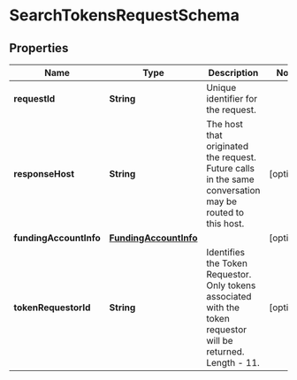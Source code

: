 

# SearchTokensRequestSchema

## Properties

Name | Type | Description | Notes
------------ | ------------- | ------------- | -------------
**requestId** | **String** | Unique identifier for the request.  | 
**responseHost** | **String** | The host that originated the request. Future calls in the same conversation may be routed to this host.  |  [optional]
**fundingAccountInfo** | [**FundingAccountInfo**](FundingAccountInfo.md) |  |  [optional]
**tokenRequestorId** | **String** | Identifies the Token Requestor. Only tokens associated with the token requestor will be returned. Length - 11.   |  [optional]



